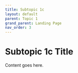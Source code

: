 ```yaml
---
title: Subtopic 1c
layout: default
parent: Topic 1
grand_parent: Landing Page
nav_order: 3
---
```


# Subtopic 1c Title

Content goes here.